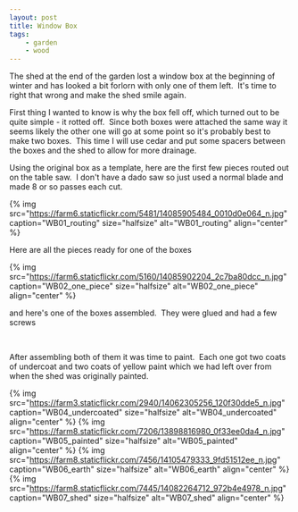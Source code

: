 ```yaml
---
layout: post
title: Window Box
tags:
    - garden
    - wood
---
```


The shed at the end of the garden lost a window box at the beginning of winter and has looked a bit forlorn with only one of them left.  It's time to right that wrong and make the shed smile again.

First thing I wanted to know is why the box fell off, which turned out to be quite simple - it rotted off.  Since both boxes were attached the same way it seems likely the other one will go at some point so it's probably best to make two boxes.  This time I will use cedar and put some spacers between the boxes and the shed to allow for more drainage.

Using the original box as a template, here are the first few pieces routed out on the table saw.  I don't have a dado saw so just used a normal blade and made 8 or so passes each cut.

{% img src="https://farm6.staticflickr.com/5481/14085905484_0010d0e064_n.jpg" caption="WB01_routing" size="halfsize" alt="WB01_routing" align="center" %}

Here are all the pieces ready for one of the boxes

{% img src="https://farm6.staticflickr.com/5160/14085902204_2c7ba80dcc_n.jpg" caption="WB02_one_piece" size="halfsize" alt="WB02_one_piece" align="center" %}

and here's one of the boxes assembled.  They were glued and had a few screws

 

After assembling both of them it was time to paint.  Each one got two coats of undercoat and two coats of yellow paint which we had left over from when the shed was originally painted.

{% img src="https://farm3.staticflickr.com/2940/14062305256_120f30dde5_n.jpg" caption="WB04_undercoated" size="halfsize" alt="WB04_undercoated" align="center" %}
{% img src="https://farm8.staticflickr.com/7206/13898816980_0f33ee0da4_n.jpg" caption="WB05_painted" size="halfsize" alt="WB05_painted" align="center" %}
{% img src="https://farm8.staticflickr.com/7456/14105479333_9fd51512ee_n.jpg" caption="WB06_earth" size="halfsize" alt="WB06_earth" align="center" %}
{% img src="https://farm8.staticflickr.com/7445/14082264712_972b4e4978_n.jpg" caption="WB07_shed" size="halfsize" alt="WB07_shed" align="center" %}